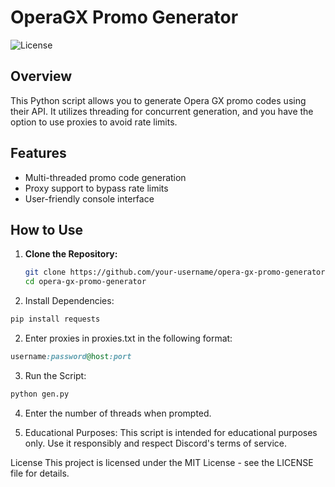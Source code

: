 # OperaGX Promo Generator

![License](https://img.shields.io/badge/license-MIT-blue)

## Overview

This Python script allows you to generate Opera GX promo codes using their API. It utilizes threading for concurrent generation, and you have the option to use proxies to avoid rate limits.

## Features

- Multi-threaded promo code generation
- Proxy support to bypass rate limits
- User-friendly console interface

## How to Use

1. **Clone the Repository:**
   ```bash
   git clone https://github.com/your-username/opera-gx-promo-generator.git
   cd opera-gx-promo-generator
   ```

1. Install Dependencies:

```bash
pip install requests
```

2. Enter proxies in proxies.txt in the following format:
```ruby
username:password@host:port
```

3. Run the Script:
```bash
python gen.py
```
4. Enter the number of threads when prompted.

5. Educational Purposes:
This script is intended for educational purposes only. Use it responsibly and respect Discord's terms of service.

License
This project is licensed under the MIT License - see the LICENSE file for details.
